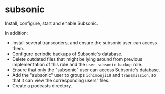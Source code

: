 subsonic
========

Install, configure, start and enable Subsonic.

In addition:

* Install several transcoders, and ensure the subsonic user can access them.
* Configure periodic backups of Subsonic's database.
* Delete outdated files that might be lying around from previous implementation
  of this role and the `user-subsonic-backup` role.
* Ensure that only the "subsonic" user can access Subsonic's database.
* Add the "subsonic" user to groups `ichimonji10` and `transmission`, so that it
  can view the corresponding users' files.
* Create a podcasts directory.
